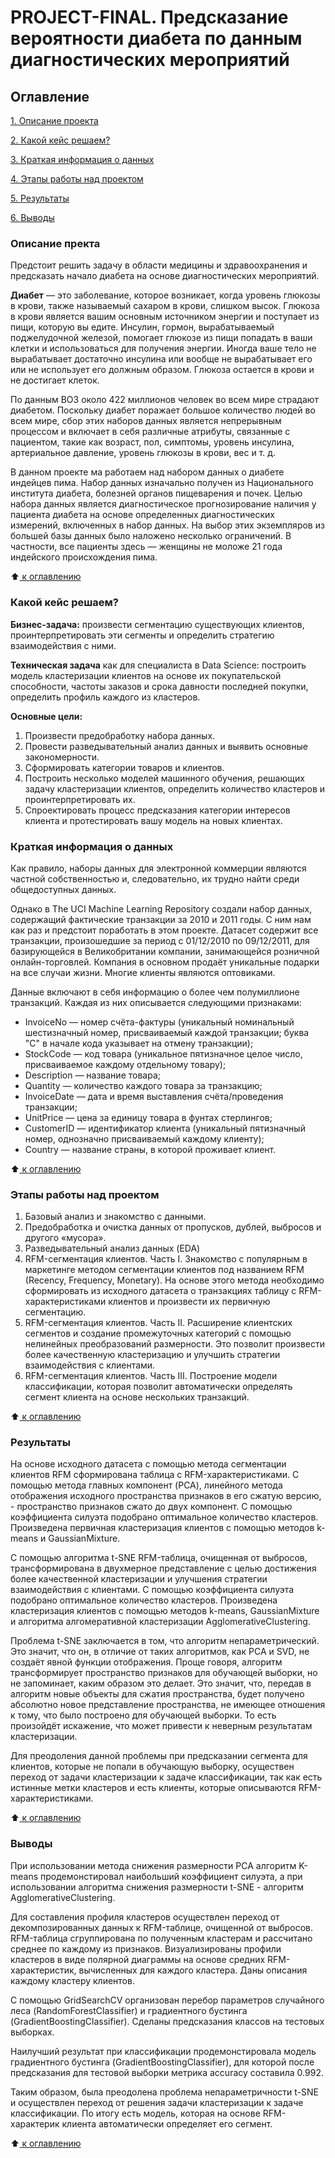 # PROJECT-FINAL. Предсказание вероятности диабета по данным диагностических мероприятий

 ## Оглавление
 [1. Описание проекта](https://github.com/Nadarsa/sf_data_science/tree/main/PROJECT-FINAL/README.md#Описание-проекта)

 [2. Какой кейс решаем?](https://github.com/Nadarsa/sf_data_science/tree/main/PROJECT-FINAL/README.md#Какой-кейс-решаем)

 [3. Краткая информация о данных](https://github.com/Nadarsa/sf_data_science/tree/main/PROJECT-FINAL/README.md#Краткая-информация-о-данных)

 [4. Этапы работы над проектом](https://github.com/Nadarsa/sf_data_science/tree/main/PROJECT-FINAL/README.md#Этапы-работы-над-проектом)

 [5. Результаты](https://github.com/Nadarsa/sf_data_science/tree/main/PROJECT-FINAL/README.md#Результаты)
 
 [6. Выводы](https://github.com/Nadarsa/sf_data_science/tree/main/PROJECT-FINAL/README.md#Выводы)


### Описание пректа

Предстоит решить задачу в области медицины и здравоохранения и предсказать начало диабета на основе диагностических мероприятий.

**Диабет** — это заболевание, которое возникает, когда уровень глюкозы в крови, также называемый сахаром в крови, слишком высок. Глюкоза в крови является вашим основным источником энергии и поступает из пищи, которую вы едите. Инсулин, гормон, вырабатываемый поджелудочной железой, помогает глюкозе из пищи попадать в ваши клетки и использоваться для получения энергии. Иногда ваше тело не вырабатывает достаточно инсулина или вообще не вырабатывает его или не использует его должным образом. Глюкоза остается в крови и не достигает клеток.

По данным ВОЗ около 422 миллионов человек во всем мире страдают диабетом. Поскольку диабет поражает большое количество людей во всем мире, сбор этих наборов данных является непрерывным процессом и включает в себя различные атрибуты, связанные с пациентом, такие как возраст, пол, симптомы, уровень инсулина, артериальное давление, уровень глюкозы в крови, вес и т. д. 

В данном проекте ма работаем над набором данных о диабете индейцев пима. Набор данных изначально получен из Национального института диабета, болезней органов пищеварения и почек. Целью набора данных является диагностическое прогнозирование наличия у пациента диабета на основе определенных диагностических измерений, включенных в набор данных. На выбор этих экземпляров из большей базы данных было наложено несколько ограничений. В частности, все пациенты здесь — женщины не моложе 21 года индейского происхождения пима.

:arrow_up:[ к оглавлению](https://github.com/Nadarsa/sf_data_science/tree/main/PROJECT-FINAL/README.md#Оглавление)

### Какой кейс решаем?

**Бизнес-задача:** произвести сегментацию существующих клиентов, проинтерпретировать эти сегменты и определить стратегию взаимодействия с ними.

**Техническая задача** как для специалиста в Data Science: построить модель кластеризации клиентов на основе их покупательской способности, частоты заказов и срока давности последней покупки, определить профиль каждого из кластеров.

**Основные цели:**
1. Произвести предобработку набора данных.
2. Провести разведывательный анализ данных и выявить основные закономерности.
3. Сформировать категории товаров и клиентов.
4. Построить несколько моделей машинного обучения, решающих задачу кластеризации клиентов, определить количество кластеров и проинтерпретировать их.
5. Спроектировать процесс предсказания категории интересов клиента и протестировать вашу модель на новых клиентах.

### Краткая информация о данных

Как правило, наборы данных для электронной коммерции являются частной собственностью и, следовательно, их трудно найти среди общедоступных данных.

Однако в The UCI Machine Learning Repository создали набор данных, содержащий фактические транзакции за 2010 и 2011 годы. С ним нам как раз и предстоит поработать в этом проекте.
Датасет содержит все транзакции, произошедшие за период с 01/12/2010 по 09/12/2011, для базирующейся в Великобритании компании, занимающейся розничной онлайн-торговлей. Компания в основном продаёт уникальные подарки на все случаи жизни. Многие клиенты являются оптовиками.

Данные включают в себя информацию о более чем полумиллионе транзакций. Каждая из них описывается следующими признаками:

* InvoiceNo — номер счёта-фактуры (уникальный номинальный шестизначный номер, присваиваемый каждой транзакции; буква "C" в начале кода указывает на отмену транзакции);
* StockCode — код товара (уникальное пятизначное целое число, присваиваемое каждому отдельному товару);
* Description — название товара;
* Quantity — количество каждого товара за транзакцию;
* InvoiceDate — дата и время выставления счёта/проведения транзакции;
* UnitPrice — цена за единицу товара в фунтах стерлингов;
* CustomerID — идентификатор клиента (уникальный пятизначный номер, однозначно присваиваемый каждому клиенту);
* Country — название страны, в которой проживает клиент.

:arrow_up:[ к оглавлению](https://github.com/Nadarsa/sf_data_science/tree/main/PROJECT-FINAL/README.md#Оглавление)

### Этапы работы над проектом

1. Базовый анализ и знакомство с данными.
2. Предобработка и очистка данных от пропусков, дублей, выбросов и другого «мусора».
3. Разведывательный анализ данных (EDA)
4. RFM-сегментация клиентов. Часть I. Знакомство с популярным в маркетинге методом сегментации клиентов под названием RFM (Recency, Frequency, Monetary). На основе этого метода необходимо сформировать из исходного датасета о транзакциях таблицу с RFM-характеристиками клиентов и произвести их первичную сегментацию.
5. RFM-сегментация клиентов. Часть II. Расширение клиентских сегментов и создание промежуточных категорий с помощью нелинейных преобразований размерности. Это позволит произвести более качественную кластеризацию и улучшить стратегии взаимодействия с клиентами.
6. RFM-сегментация клиентов. Часть III. Построение модели классификации, которая позволит автоматически определять сегмент клиента на основе нескольких транзакций.

:arrow_up:[ к оглавлению](https://github.com/Nadarsa/sf_data_science/tree/main/PROJECT-FINAL/README.md#Оглавление)

### Результаты

На основе исходного датасета с помощью метода сегментации клиентов RFM сформирована таблица с RFM-характеристиками. С помощью метода главных компонент (PCA), линейного метода отображения исходного пространства признаков в его сжатую версию, - пространство признаков сжато до двух компонент. С помощью коэффициента силуэта подобрано оптимальное количество кластеров. Произведена первичная кластеризация клиентов с помощью методов k-means и GaussianMixture.

С помощью алгоритма t-SNE RFM-таблица, очищенная от выбросов, трансформирована в двухмерное представление с целью достижения более качественной кластеризации и улучшения стратегии взаимодействия с клиентами. С помощью коэффициента силуэта подобрано оптимальное количество кластеров. Произведена кластеризация клиентов с помощью методов k-means, GaussianMixture и алгоритма алгомеративной кластеризации AgglomerativeClustering.

Проблема t-SNE заключается в том, что алгоритм непараметрический. Это значит, что он, в отличие от таких алгоритмов, как PCA и SVD, не создаёт явной функции отображения. Проще говоря, алгоритм трансформирует пространство признаков для обучающей выборки, но не запоминает, каким образом это делает. Это значит, что, передав в алгоритм новые объекты для сжатия пространства, будет получено абсолютно новое представление пространства, не имеющее отношения к тому, что было построено для обучающей выборки. То есть произойдёт искажение, что может привести к неверным результатам кластеризации.

Для преодоления данной проблемы при предсказании сегмента для клиентов, которые не попали в обучающую выборку, осуществен переход от задачи кластеризации к задаче классификации, так как есть истинные метки кластеров и есть клиенты, которые описываются RFM-характеристиками.

:arrow_up:[ к оглавлению](https://github.com/Nadarsa/sf_data_science/tree/main/PROJECT-FINAL/README.md#Оглавление)

### Выводы

При использовании метода снижения размерности PCA алгоритм K-means продемонстировал наибольший коэффициент силуэта, а при использовании алгоритма снижения размерности t-SNE - алгоритм AgglomerativeClustering.

Для составления профиля кластеров осуществлен переход от декомпозированных данных к RFM-таблице, очищенной от выбросов. RFM-таблица сгруппирована по полученным кластерам и рассчитано среднее по каждому из признаков. Визуализированы профили кластеров в виде полярной диаграммы на основе средних RFM-характеристик, вычисленных для каждого кластера. Даны описания каждому кластеру клиентов.

С помощью GridSearchCV организован перебор параметров случайного леса (RandomForestClassifier) и градиентного бустинга (GradientBoostingClassifier). Сделаны предсказания классов на тестовых выборках.

Наилучший результат при классификации продемонстировала модель градиентного бустинга (GradientBoostingClassifier), для которой после предсказания для тестовой выборки метрика accuracy составила 0.992.

Таким образом, была преодолена проблема непараметричности t-SNE и осуществлен переход от решения задачи кластеризации к задаче классификации. По итогу есть модель, которая на основе RFM-характерик клиента автоматически определяет его сегмент.

:arrow_up:[ к оглавлению](https://github.com/Nadarsa/sf_data_science/tree/main/PROJECT-FINAL/README.md#Оглавление)